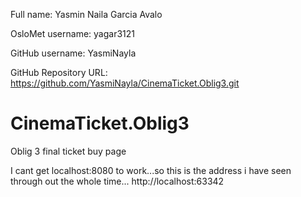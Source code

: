 Full name: Yasmin Naila Garcia Avalo

OsloMet username: yagar3121

GitHub username: YasmiNayla

GitHub Repository URL: https://github.com/YasmiNayla/CinemaTicket.Oblig3.git

# CinemaTicket.Oblig3
 Oblig 3 final ticket buy page

I cant get localhost:8080 to work...so this is the address i have seen through out the whole time... 
http://localhost:63342 